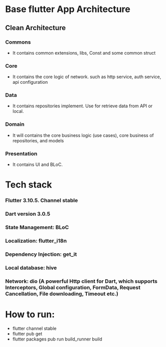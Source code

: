 # Base flutter App Architecture
## Clean Architecture

### Commons
- It contains common extensions, libs, Const and some common struct
### Core
- It contains the core logic of network. such as http service, auth service, api configuration
### Data
- It contains repositories implement. Use for retrieve data from API or local.
### Domain
- It will contains the core business logic (use cases), core business of repositories, and models
### Presentation
- It contains UI and BLoC.

# Tech stack

### Flutter 3.10.5. Channel stable
### Dart version 3.0.5


### State Management: BLoC
### Localization: flutter_i18n
### Dependency Injection: get_it
### Local database: hive
### Network: dio (A powerful Http client for Dart, which supports Interceptors, Global configuration, FormData, Request Cancellation, File downloading, Timeout etc.)

# How to run:
- flutter channel stable
- flutter pub get
- flutter packages pub run build_runner build
